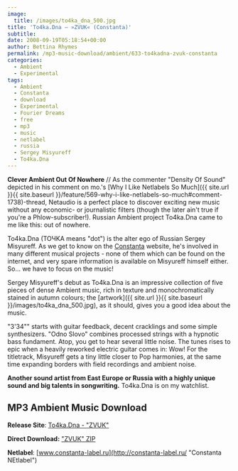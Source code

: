 ```yaml
---
image:
  title: /images/to4ka_dna_500.jpg
title: 'To4ka.Dna – »ZVUK« (Constanta)'
subtitle: 
date: 2008-09-19T05:18:54+00:00
author: Bettina Rhymes
permalink: /mp3-music-download/ambient/633-to4kadna-zvuk-constanta
categories:
  - Ambient
  - Experimental
tags:
  - Ambient
  - Constanta
  - download
  - Experimental
  - Fourier Dreams
  - free
  - mp3
  - music
  - netlabel
  - russia
  - Sergey Misyureff
  - To4ka.Dna
---
```

**Clever Ambient Out Of Nowhere** // As the commenter "Density Of Sound" depicted in his comment on mo.'s [Why I Like Netlabels So Much]({{ site.url }}{{ site.baseurl }}/feature/569-why-i-like-netlabels-so-much#comment-1738)-thread, Netaudio is a perfect place to discover exciting new music without any economic- or journalistic filters (though the later ain't true if you're a Phlow-subscriber!). Russian Ambient project To4ka.Dna came to me like this: out of nowhere.<!--more-->

To4ka.Dna (TOЧKA means "dot") is the alter ego of Russian Sergey Misyureff. As we get to know on the [Constanta](http://constanta-label.ru/customer.html) website, he's involved in many different musical projects - none of them which can be found on the internet, and very spare information is available on Misyureff himself either. So... we have to focus on the music!

Sergey Misyureff's debut as To4ka.Dna is an impressive collection of five pieces of dense Ambient music, rich in texture and monochromatically stained in autumn colours; the [artwork]({{ site.url }}{{ site.baseurl }}/images/to4ka_dna_500.jpg), as it should, gives you a good idea about the music.

"3'34"" starts with guitar feedback, decent cracklings and some simple synthesizers. "Odno Slovo" combines processed strings with a hypnotic bass fundament. Atop, you get to hear several little noise. The tunes rises to epic when a heavily reworked electric guitar comes in: Wow! For the titletrack, Misyureff gets a tiny little closer to Pop harmonies, at the same time expanding borders with field recordings and ambient noise.

**Another sound artist from East Europe or Russia with a highly unique sound and big talents in songwriting.** To4ka.Dna is on my watchlist.

## MP3 Ambient Music Download

**Release Site**: [To4ka.Dna - "ZVUK"](http://constanta-label.ru/product_6.htm "To4ka.Dna @ Constanta")
  
**Direct Download:** ["ZVUK" ZIP](http://constanta-label.ru/%5Bconst006%5D_to4ka_dna_-_zvuk.zip) 
  
**Netlabel**: [www.constanta-label.ru](http://constanta-label.ru/ "Constanta NEtlabel")